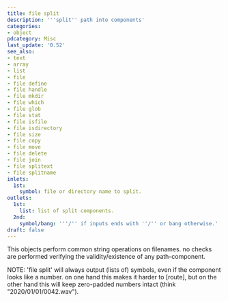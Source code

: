 ```yaml
---
title: file split
description: '''split'' path into components'
categories:
- object
pdcategory: Misc
last_update: '0.52'
see_also:
- text
- array
- list
- file
- file define
- file handle
- file mkdir
- file which
- file glob
- file stat
- file isfile
- file isdirectory
- file size
- file copy
- file move
- file delete
- file join
- file splitext
- file splitname
inlets:
  1st:
    symbol: file or directory name to split.
outlets:
  1st:
    list: list of split components.
  2nd:
    symbol/bang: '''/'' if inputs ends with ''/'' or bang otherwise.'
draft: false
---
```

This objects perform common string operations on filenames. no checks are performed verifying the validity/existence of any path-component.

NOTE: 'file split' will always output (lists of) symbols, even if the component looks like a number. on one hand this makes it harder to [route], but on the other hand this will keep zero-padded numbers intact (think "2020/01/01/0042.wav").

